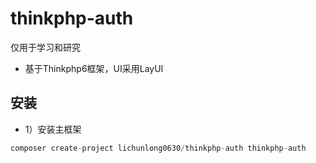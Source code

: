 # thinkphp-auth
仅用于学习和研究
* 基于Thinkphp6框架，UI采用LayUI

## 安装
* 1）安装主框架
~~~php
composer create-project lichunlong0630/thinkphp-auth thinkphp-auth
~~~
